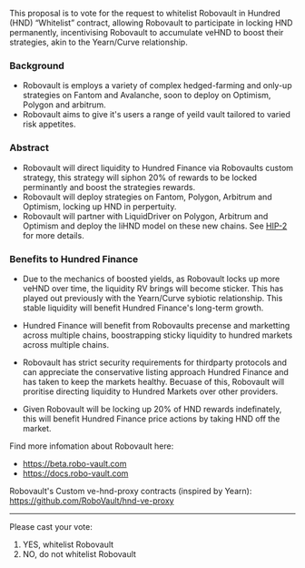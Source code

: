 This proposal is to vote for the request to whitelist Robovault in Hundred (HND) “Whitelist” contract, allowing Robovault to participate in locking HND permanently, incentivising Robovault to accumulate veHND to boost their strategies, akin to the Yearn/Curve relationship.
### Background
-   Robovault is employs a variety of complex hedged-farming and only-up strategies on Fantom and Avalanche, soon to deploy on Optimism, Polygon and arbitrum. 
-   Robovault aims to give it's users a range of yeild vault tailored to varied risk appetites.

### Abstract
-	Robovault will direct liquidity to Hundred Finance via Robovaults custom strategy, this strategy will siphon 20% of rewards to be locked perminantly and boost the strategies rewards.
-   Robovault will deploy strategies on Fantom, Polygon, Arbitrum and Optimism, locking up HND in perpertuity.
-   Robovault will partner with LiquidDriver on Polygon, Arbitrum and Optimism and deploy the liHND model on these new chains. See [HIP-2](https://snapshot.org/#/hundredfinance.eth/proposal/0x70a47943b0d67604dc82cc7782e9089259055ea59fa158496dc9fa84db8df86b) for more details. 

### Benefits to Hundred Finance 
-   Due to the mechanics of boosted yields, as Robovault locks up more veHND over time, the liquidity RV brings will become sticker. This has played out previously with the Yearn/Curve sybiotic relationship. This stable liquidity will benefit Hundred Finance's long-term growth. 

-   Hundred Finance will benefit from Robovaults precense and marketting across multiple chains, boostrapping sticky liquidity to hundred markets across multiple chains.  

-   Robovault has strict security requirements for thirdparty protocols and can appreciate the conservative listing approach Hundred Finance and has taken to keep the markets healthy. Becuase of this, Robovault will proritise directing liquidity to Hundred Markets over other providers. 

-	Given Robovault will be locking up 20% of HND rewards indefinately, this will benefit Hundred Finance price actions by taking HND off the market.


Find more infomation about Robovault here:
- https://beta.robo-vault.com
- https://docs.robo-vault.com

Robovault's Custom ve-hnd-proxy contracts (inspired by Yearn):
https://github.com/RoboVault/hnd-ve-proxy

--- 

Please cast your vote:
1.	YES, whitelist Robovault
2.	NO, do not whitelist Robovault
